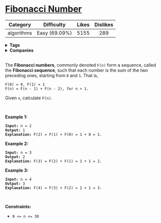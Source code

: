 # [Fibonacci Number](https://leetcode.com/problems/fibonacci-number/description/)

| Category | Difficulty | Likes | Dislikes |
| :------: | :--------: | :---: | :------: |
| algorithms | Easy (69.09%) | 5155 | 289 |

<details>
  <summary><strong>Tags</strong></summary>

  [tree](https://leetcode.com/tag/tree)

</details>

<details>
  <summary><strong>Companies</strong></summary>

  

</details>
<br />
<p>The <b>Fibonacci numbers</b>, commonly denoted <code>F(n)</code> form a sequence, called the <b>Fibonacci sequence</b>, such that each number is the sum of the two preceding ones, starting from <code>0</code> and <code>1</code>. That is,</p>

<pre><code>F(0) = 0, F(1) = 1
F(n) = F(n - 1) + F(n - 2), for n &gt; 1.</code></pre>

<p>Given <code>n</code>, calculate <code>F(n)</code>.</p>

<p>&nbsp;</p>
<p><strong>Example 1:</strong></p>

<pre><code><strong>Input:</strong> n = 2
<strong>Output:</strong> 1
<strong>Explanation:</strong> F(2) = F(1) + F(0) = 1 + 0 = 1.</code></pre>

<p><strong>Example 2:</strong></p>

<pre><code><strong>Input:</strong> n = 3
<strong>Output:</strong> 2
<strong>Explanation:</strong> F(3) = F(2) + F(1) = 1 + 1 = 2.</code></pre>

<p><strong>Example 3:</strong></p>

<pre><code><strong>Input:</strong> n = 4
<strong>Output:</strong> 3
<strong>Explanation:</strong> F(4) = F(3) + F(2) = 2 + 1 = 3.</code></pre>

<p>&nbsp;</p>
<p><strong>Constraints:</strong></p>

<ul>
  <li><code>0 &lt;= n &lt;= 30</code></li>
</ul>

